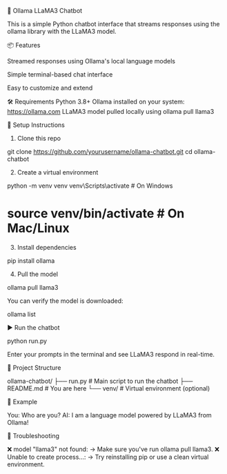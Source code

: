🦙 Ollama LLaMA3 Chatbot

This is a simple Python chatbot interface that streams responses using the ollama library with the LLaMA3 model.

📦 Features

Streamed responses using Ollama's local language models

Simple terminal-based chat interface

Easy to customize and extend

🛠 Requirements
Python 3.8+
Ollama installed on your system: https://ollama.com
LLaMA3 model pulled locally using ollama pull llama3

🚀 Setup Instructions

1. Clone this repo

git clone https://github.com/yourusername/ollama-chatbot.git
cd ollama-chatbot

2. Create a virtual environment

python -m venv venv
venv\Scripts\activate   # On Windows
# source venv/bin/activate  # On Mac/Linux

3. Install dependencies

pip install ollama

4. Pull the model

ollama pull llama3

You can verify the model is downloaded:

ollama list

▶️ Run the chatbot

python run.py

Enter your prompts in the terminal and see LLaMA3 respond in real-time.



📂 Project Structure

ollama-chatbot/
├── run.py          # Main script to run the chatbot
├── README.md       # You are here
└── venv/           # Virtual environment (optional)

🧠 Example

You: Who are you?
AI: I am a language model powered by LLaMA3 from Ollama!

🧩 Troubleshooting

❌ model "llama3" not found: → Make sure you've run ollama pull llama3.
❌ Unable to create process...: → Try reinstalling pip or use a clean virtual environment.
